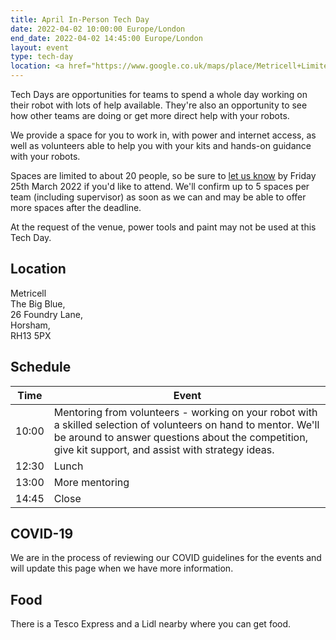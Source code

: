 ```yaml
---
title: April In-Person Tech Day
date: 2022-04-02 10:00:00 Europe/London
end_date: 2022-04-02 14:45:00 Europe/London
layout: event
type: tech-day
location: <a href="https://www.google.co.uk/maps/place/Metricell+Limited/@51.0722759,-0.3165972,17z/data=!3m1!4b1!4m5!3m4!1s0x4875ea527109425b:0xd6eab9172197b909!8m2!3d51.0722547!4d-0.3142888">Metricell, Horsham</a>
---
```


Tech Days are opportunities for teams to spend a whole day working on their
robot with lots of help available. They're also an opportunity to see how other
teams are doing or get more direct help with your robots.

We provide a space for you to work in, with power and internet access, as well
as volunteers able to help you with your kits and hands-on guidance with your
robots.

Spaces are limited to about 20 people, so be sure to [let us know][signup] by
Friday 25th March 2022 if you'd like to attend. We'll confirm up to 5 spaces per
team (including supervisor) as soon as we can and may be able to offer more
spaces after the deadline.

At the request of the venue, power tools and paint may not be used at this Tech Day.

## Location

Metricell  
The Big Blue,  
26 Foundry Lane,  
Horsham,  
RH13 5PX

## Schedule

| Time | Event |
|------|-------|
| 10:00 | Mentoring from volunteers - working on your robot with a skilled selection of volunteers on hand to mentor. We'll be around to answer questions about the competition, give kit support, and assist with strategy ideas.
| 12:30 | Lunch
| 13:00 | More mentoring
| 14:45 | Close

## COVID-19

We are in the process of reviewing our COVID guidelines for the events and will
update this page when we have more information.

## Food

There is a Tesco Express and a Lidl nearby where you can get food.

[signup]: https://forms.gle/YfQXeC2YVZZJdTm2A
